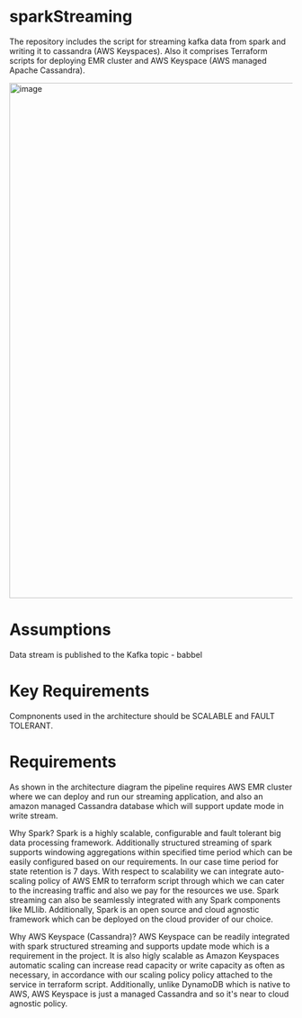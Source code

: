 # sparkStreaming 
The repository includes the script for streaming kafka data from spark and writing it to cassandra (AWS Keyspaces). Also it comprises Terraform scripts for deploying EMR cluster and AWS Keyspace (AWS managed Apache Cassandra).

<img width="916" alt="image" src="https://user-images.githubusercontent.com/77616210/197401087-57ca206b-40c1-452a-86a8-24e036b75885.png">


# Assumptions
Data stream is published to the Kafka topic - babbel

# Key Requirements
Compnonents used in the architecture should be SCALABLE and FAULT TOLERANT.

# Requirements
As shown in the architecture diagram the pipeline requires AWS EMR cluster where we can deploy and run our streaming application, and also an amazon managed Cassandra database which will support update mode in write stream.

Why Spark?
Spark is a highly scalable, configurable and fault tolerant big data processing framework. Additionally structured streaming of spark supports windowing aggregations within specified time period which can be easily configured based on our requirements. In our case time period for state retention is 7 days.
With respect to scalability we can integrate auto-scaling policy of AWS EMR to terraform script through which we can cater to the increasing traffic and also we pay for the resources we use. Spark streaming can also be seamlessly integrated with any Spark components like MLlib. Additionally, Spark is an open source and cloud agnostic framework which can be deployed on the cloud provider of our choice.


Why AWS Keyspace (Cassandra)?
AWS Keyspace can be readily integrated with spark structured streaming and supports update mode which is a requirement in the project. It is also higly scalable as Amazon Keyspaces automatic scaling can increase read capacity or write capacity as often as necessary, in accordance with our scaling policy policy attached to the service in terraform script. Additionally, unlike DynamoDB which is native to AWS, AWS Keyspace is just a managed Cassandra and so it's near to cloud agnostic policy.

